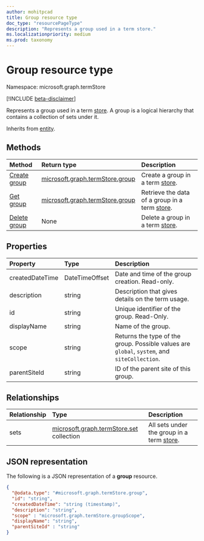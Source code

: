 ```yaml
---
author: mohitpcad
title: Group resource type
doc_type: "resourcePageType"
description: "Represents a group used in a term store."
ms.localizationpriority: medium
ms.prod: taxonomy
---
```


# Group resource type

Namespace: microsoft.graph.termStore

[!INCLUDE [beta-disclaimer](../../includes/beta-disclaimer.md)]


Represents a group used in a term [store](../resources/termstore-store.md). A group is a logical hierarchy that contains a collection of sets under it. 

Inherits from [entity](../resources/entity.md).


## Methods

| Method                                                   | Return type       |    Description|
|:---------------------------------------------------------|:------------------|:---------------------|
| [Create group](../api/termstore-group-post.md)                     | [microsoft.graph.termStore.group] | Create a group in a term [store].|
| [Get group](../api/termstore-group-get.md)                           | [microsoft.graph.termStore.group] | Retrieve the data of a group in a term [store].|
| [Delete group](../api/termstore-group-delete.md)                     | None |  Delete a group in a term [store].|

## Properties

| Property             | Type               | Description|
|:---------------------|:-------------------|:------------------------------------|
| createdDateTime      | DateTimeOffset     | Date and time of the group creation. Read-only.|
| description          | string             | Description that gives details on the term usage.|
| id                   | string             | Unique identifier of the group. Read-Only.|
| displayName          | string             | Name of the group.|
| scope                | string              | Returns the type of the group. Possible values are `global`, `system`, and `siteCollection`.|
| parentSiteId         | string             | ID of the parent site of this group.|

## Relationships
| Relationship       | Type                        | Description|
|:-------------------|:----------------------------|:--------------------------|
| sets           | [microsoft.graph.termStore.set][] collection | All sets under the group in a term [store].|

## JSON representation

The following is a JSON representation of a **group** resource.
<!-- {
  "blockType": "resource",
  "keyProperty": "id",
  "@odata.type": "microsoft.graph.termStore.group",
  "baseType": "microsoft.graph.entity",
  "openType": false
}
-->
```json
{
  "@odata.type": "#microsoft.graph.termStore.group",
  "id": "string",
  "createdDateTime": "string (timestamp)",
  "description": "string",
  "scope" : "microsoft.graph.termStore.groupScope",
  "displayName": "string",
  "parentSiteId" : "string"
}
```



[identitySet]: identitySet.md
[microsoft.graph.termStore.set]: termstore-set.md
[microsoft.graph.termStore.group]: termstore-group.md
[microsoft.graph.termStore.store]: termstore-store.md
[store]: ../resources/termstore-store.md
[group]: ../resources/termstore-group.md
[set]: ../resources/termstore-set.md
<!--
{
  "type": "#page.annotation",
  "description": "TermGroup is the entity used for managing permissions for the termSets in termStore",
  "keywords": "termGroup,facet,resource",
  "section": "documentation",
  "tocPath": "TermGroup",
  "tocBookmarks": {
    "Resources/termStore.group": "#"
  },
  "suppressions": []
}
-->


